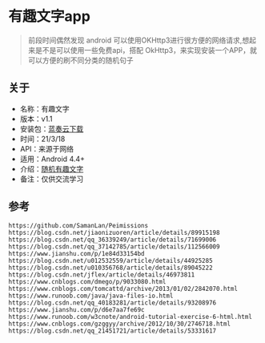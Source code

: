 # 有趣文字app
> 前段时间偶然发现 android 可以使用OKHttp3进行很方便的网络请求,想起来是不是可以使用一些免费api，搭配 OkHttp3，来实现安装一个APP，就可以方便的刷不同分类的随机句子

## 关于
- 名称：有趣文字
- 版本：v1.1
- 安装包：[蓝奏云下载](https://bzxg.lanzous.com/idrDMn3dkhg "蓝奏云下载")
- 时间：21/3/18
- API：来源于网络
- 适用：Android 4.4+
- 介绍：[随机有趣文字](https://mp.weixin.qq.com/s/9FhOTdmM5wxVmqfUz3tY6A "随机有趣文字")
- 备注：仅供交流学习
## 参考 
```
https://github.com/SamanLan/Peimissions
https://blog.csdn.net/jiaonizuoren/article/details/89915198
https://blog.csdn.net/qq_36339249/article/details/71699006
https://blog.csdn.net/qq_37142785/article/details/112566009
https://www.jianshu.com/p/1e84d33154bd
https://blog.csdn.net/u012532559/article/details/44925285
https://blog.csdn.net/u010356768/article/details/89045222
https://blog.csdn.net/jflex/article/details/46973811
https://www.cnblogs.com/dmego/p/9033080.html
https://www.cnblogs.com/tomcattd/archive/2013/01/02/2842070.html
https://www.runoob.com/java/java-files-io.html
https://blog.csdn.net/qq_40183281/article/details/93208976
https://www.jianshu.com/p/d6e7aa7fe69c
https://www.runoob.com/w3cnote/android-tutorial-exercise-6-html.html
https://www.cnblogs.com/gzggyy/archive/2012/10/30/2746718.html
https://blog.csdn.net/qq_21451721/article/details/53331617
```